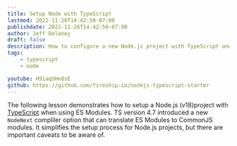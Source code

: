```yaml
---
title: Setup Node with TypeScript
lastmod: 2022-11-26T14:42:50-07:00
publishdate: 2022-11-26T14:42:50-07:00
author: Jeff Delaney
draft: false
description: How to configure a new Node.js project with TypeScript and ES Modules
tags: 
    - typescript
    - node

youtube: H91aqUHn8sE
github: https://github.com/fireship-io/nodejs-typescript-starter
---
```


The following lesson demonstrates how to setup a Node.js (v18)project with [TypeScript](https://www.typescriptlang.org) when using ES Modules. TS version 4.7 introduced a new `NodeNext` compliler option that can translate ES Modules to CommonJS modules. It simplifies the setup process for Node.js projects, but there are important caveats to be aware of.

